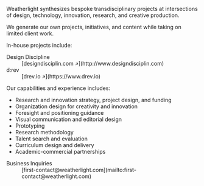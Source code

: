 <div class="container container-narrow py-5 mx-auto">

<div class="row mb-5" markdown="1">

Weatherlight synthesizes bespoke transdisciplinary projects at intersections of design, technology, innovation, research, and creative production.

We generate our own projects, initiatives, and content while taking on limited client work.

</div><!-- .row -->


<div class="row mb-5 small" markdown="1">

In-house projects include:

<dl class="row">

<dt class="col-5">
Design Discipline
</dt>
<dd class="col-7" markdown="1">
[designdisciplin.com <small>&#x2197;&#xfe0e;</small>](http://www.designdisciplin.com)
</dd>

<dt class="col-5">
d:rev
</dt>
<dd class="col-7" markdown="1">
[drev.io <small>&#x2197;&#xfe0e;</small>](https://www.drev.io)
</dd>

</dl>

</div><!-- .row -->


<div class="row mb-5 small" markdown="1">

Our capabilities and experience includes:

- Research and innovation strategy, project design, and funding
- Organization design for creativity and innovation
- Foresight and positioning guidance
- Visual communication and editorial design
- Prototyping
- Research methodology
- Talent search and evaluation
- Curriculum design and delivery
- Academic-commercial partnerships

</div><!-- .row -->


<dl class="row mb-5 small">
<dt class="col-5">
Business Inquiries
</dt>
<dd class="col-7" markdown="1">
[first-contact@weatherlight.com](mailto:first-contact@weatherlight.com)
</dd>
</dl>


</div><!-- .container -->
